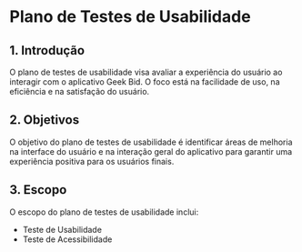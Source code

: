 # Plano de Testes de Usabilidade

## 1. Introdução

O plano de testes de usabilidade visa avaliar a experiência do usuário ao interagir com o aplicativo Geek Bid. O foco está na facilidade de uso, na eficiência e na satisfação do usuário.

## 2. Objetivos

O objetivo do plano de testes de usabilidade é identificar áreas de melhoria na interface do usuário e na interação geral do aplicativo para garantir uma experiência positiva para os usuários finais.

## 3. Escopo

O escopo do plano de testes de usabilidade inclui:

- Teste de Usabilidade
- Teste de Acessibilidade
